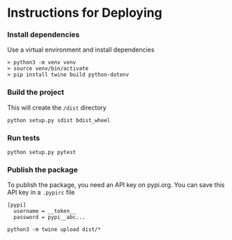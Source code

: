 # Instructions for Deploying

### Install dependencies

Use a virtual environment and install dependencies

```
> python3 -m venv venv
> source venv/bin/activate
> pip install twine build python-dotenv
```

### Build the project

This will create the `/dist` directory
```
python setup.py sdist bdist_wheel
```

### Run tests

```
python setup.py pytest
```

### Publish the package

To publish the package, you need an API key on pypi.org. You can save this API key in a `.pypirc` file 

```
[pypi]
  username = __token__
  password = pypi__abc...
```

```
python3 -m twine upload dist/*
```
